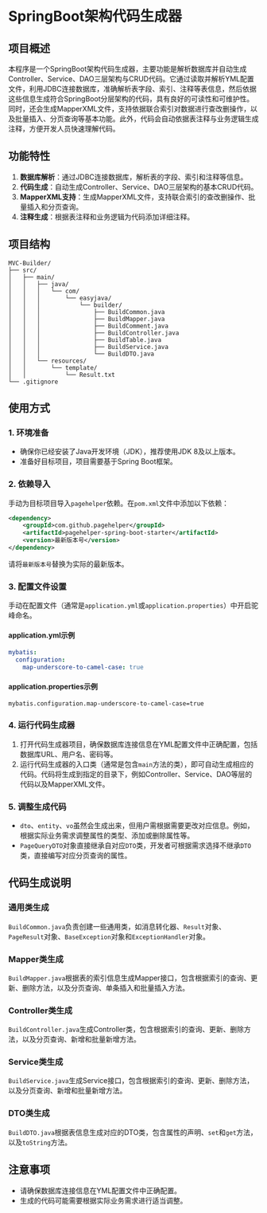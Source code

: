 # SpringBoot架构代码生成器

## 项目概述
本程序是一个SpringBoot架构代码生成器，主要功能是解析数据库并自动生成Controller、Service、DAO三层架构与CRUD代码。它通过读取并解析YML配置文件，利用JDBC连接数据库，准确解析表字段、索引、注释等表信息，然后依据这些信息生成符合SpringBoot分层架构的代码，具有良好的可读性和可维护性。同时，还会生成MapperXML文件，支持依据联合索引对数据进行查改删操作，以及批量插入、分页查询等基本功能。此外，代码会自动依据表注释与业务逻辑生成注释，方便开发人员快速理解代码。

## 功能特性
1. **数据库解析**：通过JDBC连接数据库，解析表的字段、索引和注释等信息。
2. **代码生成**：自动生成Controller、Service、DAO三层架构的基本CRUD代码。
3. **MapperXML支持**：生成MapperXML文件，支持联合索引的查改删操作、批量插入和分页查询。
4. **注释生成**：根据表注释和业务逻辑为代码添加详细注释。

## 项目结构
```
MVC-Builder/
├── src/
│   ├── main/
│   │   ├── java/
│   │   │   └── com/
│   │   │       └── easyjava/
│   │   │           └── builder/
│   │   │               ├── BuildCommon.java
│   │   │               ├── BuildMapper.java
│   │   │               ├── BuildComment.java
│   │   │               ├── BuildController.java
│   │   │               ├── BuildTable.java
│   │   │               ├── BuildService.java
│   │   │               └── BuildDTO.java
│   │   └── resources/
│   │       └── template/
│   │           └── Result.txt
└── .gitignore
```

## 使用方式

### 1. 环境准备
- 确保你已经安装了Java开发环境（JDK），推荐使用JDK 8及以上版本。
- 准备好目标项目，项目需要基于Spring Boot框架。

### 2. 依赖导入
手动为目标项目导入`pagehelper`依赖。在`pom.xml`文件中添加以下依赖：
```xml
<dependency>
    <groupId>com.github.pagehelper</groupId>
    <artifactId>pagehelper-spring-boot-starter</artifactId>
    <version>最新版本号</version>
</dependency>
```
请将`最新版本号`替换为实际的最新版本。

### 3. 配置文件设置
手动在配置文件（通常是`application.yml`或`application.properties`）中开启驼峰命名。

#### application.yml示例
```yaml
mybatis:
  configuration:
    map-underscore-to-camel-case: true
```

#### application.properties示例
```properties
mybatis.configuration.map-underscore-to-camel-case=true
```

### 4. 运行代码生成器
1. 打开代码生成器项目，确保数据库连接信息在YML配置文件中正确配置，包括数据库URL、用户名、密码等。
2. 运行代码生成器的入口类（通常是包含`main`方法的类），即可自动生成相应的代码。代码将生成到指定的目录下，例如Controller、Service、DAO等层的代码以及MapperXML文件。

### 5. 调整生成代码
- `dto`、`entity`、`vo`虽然会生成出来，但用户需根据需要更改对应信息。例如，根据实际业务需求调整属性的类型、添加或删除属性等。
- `PageQueryDTO`对象直接继承自对应`DTO`类，开发者可根据需求选择不继承`DTO`类，直接编写对应分页查询的属性。

## 代码生成说明

### 通用类生成
`BuildCommon.java`负责创建一些通用类，如消息转化器、`Result`对象、`PageResult`对象、`BaseException`对象和`ExceptionHandler`对象。

### Mapper类生成
`BuildMapper.java`根据表的索引信息生成Mapper接口，包含根据索引的查询、更新、删除方法，以及分页查询、单条插入和批量插入方法。

### Controller类生成
`BuildController.java`生成Controller类，包含根据索引的查询、更新、删除方法，以及分页查询、新增和批量新增方法。

### Service类生成
`BuildService.java`生成Service接口，包含根据索引的查询、更新、删除方法，以及分页查询、新增和批量新增方法。

### DTO类生成
`BuildDTO.java`根据表信息生成对应的DTO类，包含属性的声明、`set`和`get`方法，以及`toString`方法。

## 注意事项
- 请确保数据库连接信息在YML配置文件中正确配置。
- 生成的代码可能需要根据实际业务需求进行适当调整。
